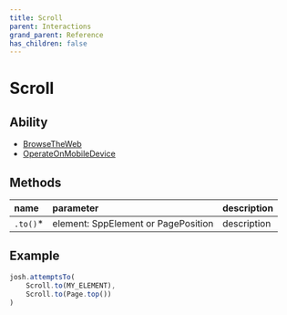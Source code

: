 ```yaml
---
title: Scroll
parent: Interactions
grand_parent: Reference
has_children: false
---
```


# Scroll

## Ability

- [BrowseTheWeb](../../abilities/BROWSE_THE_WEB.md)
- [OperateOnMobileDevice](../../abilities/OPERATE_ON_MOBILE_DEVICE.md)

## Methods

| name         | parameter        | description |
| :---         | :---             | :---        |
| `.to()`* | element: SppElement or PagePosition | description |

## Example

```typescript
josh.attemptsTo(
    Scroll.to(MY_ELEMENT),
    Scroll.to(Page.top())
)
```